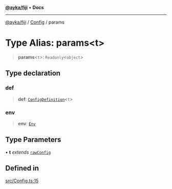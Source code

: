 [**@ayka/fiji**](../../../README.md) • **Docs**

***

[@ayka/fiji](../../../globals.md) / [Config](../README.md) / params

# Type Alias: params\<t\>

> **params**\<`t`\>: `Readonly`\<`object`\>

## Type declaration

### def

> **def**: [`ConfigDefinition`](../../ConfigDefinition/classes/ConfigDefinition.md)\<`t`\>

### env

> **env**: [`Env`](../../Env/classes/Env.md)

## Type Parameters

• **t** *extends* [`rawConfig`](../../../type-aliases/rawConfig.md)

## Defined in

[src/Config.ts:15](https://github.com/AndreyMork/fiji/blob/12b645d5d3b10e56502863abdc8c7fe71f7e6190/src/Config.ts#L15)
